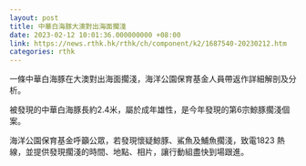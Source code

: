 ```yaml
---
layout: post
title: 中華白海豚大澳對出海面擱淺
date: 2023-02-12 10:01:36.000000000 +08:00
link: https://news.rthk.hk/rthk/ch/component/k2/1687540-20230212.htm
categories: rthk
---
```


一條中華白海豚在大澳對出海面擱淺，海洋公園保育基金人員帶返作詳細解剖及分析。

被發現的中華白海豚長約2.4米，屬於成年雄性，是今年發現的第6宗鯨豚擱淺個案。

海洋公園保育基金呼籲公眾，若發現懷疑鯨豚、鯊魚及鯆魚擱淺，致電1823 熱線，並提供發現擱淺的時間、地點、相片，讓行動組盡快到場跟進。
